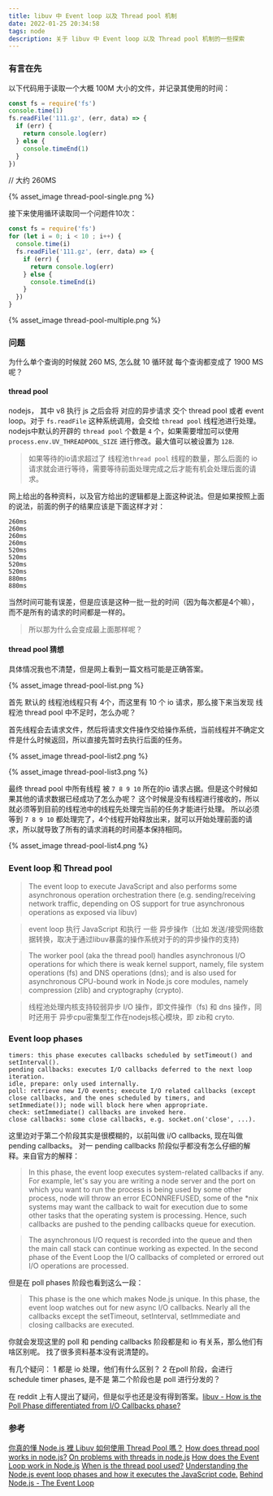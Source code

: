 ```yaml
---
title: libuv 中 Event loop 以及 Thread pool 机制
date: 2022-01-25 20:34:58
tags: node
description: 关于 libuv 中 Event loop 以及 Thread pool 机制的一些探索
---
```


### 有言在先

以下代码用于读取一个大概 100M 大小的文件，并记录其使用的时间：
``` javascript
const fs = require('fs')
console.time(1)
fs.readFile('111.gz', (err, data) => {
  if (err) {
    return console.log(err)
  } else {
    console.timeEnd(1)
  }
})
```
// 大约 260MS

{% asset_image thread-pool-single.png %}


接下来使用循环读取同一个问题件10次：
``` javascript
const fs = require('fs')
for (let i = 0; i < 10 ; i++) {
  console.time(i)
  fs.readFile('111.gz', (err, data) => {
    if (err) {
      return console.log(err)
    } else {
      console.timeEnd(i)
    }
  })
}
```
{% asset_image thread-pool-multiple.png %}

### 问题
为什么单个查询的时候就 260 MS, 怎么就 10 循环就 每个查询都变成了 1900 MS 呢？

#### thread pool
nodejs， 其中 v8 执行 js 之后会将 对应的异步请求 交个 thread pool 或者 event loop。对于 `fs.readFile` 这种系统调用，会交给 `thread pool` 线程池进行处理。
nodejs中默认的开辟的 `thread pool` 个数是 `4` 个，如果需要增加可以使用  `process.env.UV_THREADPOOL_SIZE` 进行修改。最大值可以被设置为 `128`.

>  如果等待的io请求超过了 线程池`thread pool` 线程的数量，那么后面的 io 请求就会进行等待，需要等待前面处理完成之后才能有机会处理后面的请求。

网上给出的各种资料，以及官方给出的逻辑都是上面这种说法。但是如果按照上面的说法，前面的例子的结果应该是下面这样才对：
```
260ms
260ms
260ms
260ms
520ms
520ms
520ms
520ms
880ms
880ms
```
当然时间可能有误差，但是应该是这种一批一批的时间（因为每次都是4个嘛），而不是所有的请求的时间都是一样的。

> 所以那为什么会变成最上面那样呢？
#### thread pool 猜想
具体情况我也不清楚，但是网上看到一篇文档可能是正确答案。

{% asset_image thread-pool-list.png %}

首先 默认的 线程池线程只有 4个，而这里有 10 个 io 请求，那么接下来当发现 线程池 thread pool 中不足时，怎么办呢？

首先线程会去请求文件，然后将请求文件操作交给操作系统，当前线程并不确定文件是什么时候返回，所以直接先暂时去执行后面的任务。

{% asset_image thread-pool-list2.png %}

{% asset_image thread-pool-list3.png %}

最终 thread pool 中所有线程 被 `7 8 9 10` 所在的io 请求占据。但是这个时候如果其他的请求数据已经成功了怎么办呢？ 
这个时候是没有线程进行接收的，所以就必须等到目前的线程池中的线程先处理完当前的任务才能进行处理。
所以必须等到 `7 8 9 10` 都处理完了，4个线程开始释放出来，就可以开始处理前面的请求，所以就导致了所有的请求消耗的时间基本保持相同。

{% asset_image thread-pool-list4.png %}

### Event loop 和 Thread pool

> The event loop to execute JavaScript and also performs some asynchronous operation orchestration there (e.g. sending/receiving network traffic, depending on OS support for true asynchronous operations as exposed via libuv)

> event loop 执行 JavaScript 和执行 一些 异步操作（比如 发送/接受网络数据转换，取决于通过libuv暴露的操作系统对于的的异步操作的支持)

> The worker pool (aka the thread pool) handles asynchronous I/O operations for which there is weak kernel support, namely, file system operations (fs) and DNS operations (dns); and is also used for asynchronous CPU-bound work in Node.js core modules, namely compression (zlib) and cryptography (crypto).

> 线程池处理内核支持较弱异步 I/O 操作，即文件操作（fs) 和  dns 操作，同时还用于 异步cpu密集型工作在nodejs核心模块，即 zib和 cryto.


### Event loop phases
```
timers: this phase executes callbacks scheduled by setTimeout() and setInterval().
pending callbacks: executes I/O callbacks deferred to the next loop iteration.
idle, prepare: only used internally.
poll: retrieve new I/O events; execute I/O related callbacks (except close callbacks, and the ones scheduled by timers, and setImmediate()); node will block here when appropriate.
check: setImmediate() callbacks are invoked here.
close callbacks: some close callbacks, e.g. socket.on('close', ...).
```
这里边对于第二个阶段其实是很模糊的，以前叫做 i/O callbacks, 现在叫做  pending callbacks。
对一 pending callbacks 阶段似乎都没有怎么仔细的解释。来自官方的解释：
> In this phase, the event loop executes system-related callbacks if any. For example, let's say you are writing a node server and the port on which you want to run the process is being used by some other process, node will throw an error ECONNREFUSED, some of the *nix systems may want the callback to wait for execution due to some other tasks that the operating system is processing. Hence, such callbacks are pushed to the pending callbacks queue for execution.

> The asynchronous I/O request is recorded into the queue and then the main call stack can continue working as expected. In the second phase of the Event Loop the I/O callbacks of completed or errored out I/O operations are processed.

但是在 poll phases 阶段也看到这么一段：
> This phase is the one which makes Node.js unique. In this phase, the event loop watches out for new async I/O callbacks. Nearly all the callbacks except the setTimeout, setInterval, setImmediate and closing callbacks are executed.

你就会发现这里的 poll 和 pending callbacks 阶段都是和 io 有关系，那么他们有啥区别呢。
找了很多资料基本没有说清楚的。

有几个疑问：
1 都是 io 处理，他们有什么区别？
2 在poll 阶段，会进行 schedule timer phases, 是不是 第二个阶段也是 poll 进行分发的？

在 reddit 上有人提出了疑问，但是似乎也还是没有得到答案。[libuv - How is the Poll Phase differentiated from I/O Callbacks phase?](https://www.reddit.com/r/node/comments/75m6cx/libuv_how_is_the_poll_phase_differentiated_from/?st=ja484wrx&sh=4c279c13)

### 参考
[你真的懂 Node.js 裡 Libuv 如何使用 Thread Pool 嗎？](https://briancodeitup.blog/2021/10/18/%E4%BD%A0%E7%9C%9F%E6%87%82-Node-js-%E8%A3%A1-Libuv-%E5%A6%82%E4%BD%95%E4%BD%BF%E7%94%A8-Thread-Pool%E5%97%8E%EF%BC%9F/)
[How does thread pool works in node.js?](https://medium.com/@joydipand/how-does-thread-pool-work-in-node-js-c48f3b3662a9)
[On problems with threads in node.js](https://kariera.future-processing.pl/blog/on-problems-with-threads-in-node-js/)
[How does the Event Loop work in Node.js](https://www.mariokandut.com/how-does-the-event-loop-work-in-node-javascript/)
[When is the thread pool used?](https://stackoverflow.com/questions/22644328/when-is-the-thread-pool-used)
[Understanding the Node.js event loop phases and how it executes the JavaScript code.](https://dev.to/lunaticmonk/understanding-the-node-js-event-loop-phases-and-how-it-executes-the-javascript-code-1j9)
[Behind Node.js - The Event Loop](https://nexocode.com/blog/posts/behind-nodejs-event-loop/)